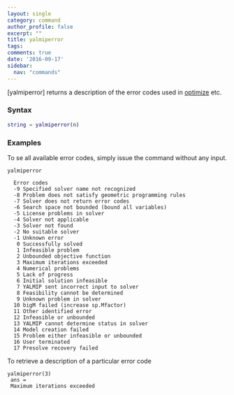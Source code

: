 ```yaml
---
layout: single
category: command
author_profile: false
excerpt: ""
title: yalmiperror
tags:
comments: true
date: '2016-09-17'
sidebar:
  nav: "commands"
---
```


[yalmiperror] returns a description of the error codes used in [optimize](/command/optimize) etc.

### Syntax

````matlab
string = yalmiperror(n)
````

### Examples
To se all available error codes, simply issue the command without any input.
````matlabb
yalmiperror

  Error codes
  -9 Specified solver name not recognized
  -8 Problem does not satisfy geometric programming rules
  -7 Solver does not return error codes
  -6 Search space not bounded (bound all variables)
  -5 License problems in solver
  -4 Solver not applicable
  -3 Solver not found
  -2 No suitable solver
  -1 Unknown error
   0 Successfully solved
   1 Infeasible problem
   2 Unbounded objective function
   3 Maximum iterations exceeded
   4 Numerical problems
   5 Lack of progress
   6 Initial solution infeasible
   7 YALMIP sent incorrect input to solver
   8 Feasibility cannot be determined
   9 Unknown problem in solver
  10 bigM failed (increase sp.Mfactor)  
  11 Other identified error
  12 Infeasible or unbounded
  13 YALMIP cannot determine status in solver
  14 Model creation failed
  15 Problem either infeasible or unbounded
  16 User terminated
  17 Presolve recovery failed
````

To retrieve a description of a particular error code
````matlabb
yalmiperror(3)
 ans =
 Maximum iterations exceeded
````
